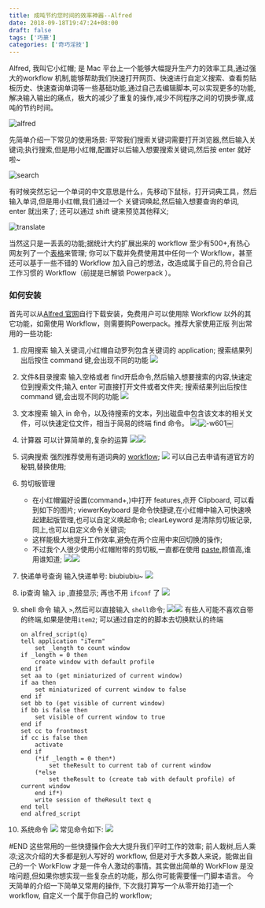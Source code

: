 ```yaml
---
title: 成吨节约您时间的效率神器--Alfred
date: 2018-09-18T19:47:24+08:00 
draft: false
tags: ['巧篆']
categories: ['奇巧淫技']
---
```


Alfred, 我叫它小红帽; 是 Mac 平台上一个能够大幅提升生产力的效率工具,通过强大的workflow 机制,能够帮助我们快速打开网页、快速进行自定义搜索、查看剪贴板历史、快速查询单词等一些基础功能,通过自己去编辑脚本,可以实现更多的功能,解决输入输出的痛点，极大的减少了重复的操作,减少不同程序之间的切换步骤,成吨的节约时间。

![alfred](https://img.52smile.vip/2018-09-18-114716.jpg)

先简单介绍一下常见的使用场景: 平常我们搜索关键词需要打开浏览器,然后输入关键词;执行搜索,但是用小红帽,配置好以后输入想要搜索关键词,然后按 enter 就好啦~

![search](https://img.52smile.vip/2018-09-18-2018-09-18%2020.06.41.gif)

有时候突然忘记一个单词的中文意思是什么，先移动下鼠标，打开词典工具，然后输入单词,但是用小红帽,我们通过一个 关键词唤起,然后输入想要查询的单词, enter 就出来了; 还可以通过 shift 键来预览其他释义;

![translate](https://img.52smile.vip/2018-09-18-2018-09-18%2020.08.44.gif)

当然这只是一丢丢的功能;据统计大约扩展出来的 workflow 至少有500+,有热心网友列了一个[表格](http://www.alfredworkflow.com/)来管理; 你可以下载并免费使用其中任何一个 Workflow，甚至还可以基于一些不错的 Workflow 加入自己的想法，改造成属于自己的,符合自己工作习惯的 Workflow（前提是已解锁 Powerpack ）。
<!-- more -->
### 如何安装

首先可以从[Alfred 官网](https://www.alfredapp.com/)自行下载安装，免费用户可以使用除 Workflow 以外的其它功能，如需使用 Workflow，则需要购Powerpack。推荐大家使用正版 列出常用的一些功能:

1.  应用搜索 输入关键词,小红帽自动罗列包含关键词的 application; 搜索结果列出后按住 command 键,会出现不同的功能 ![](https://img.52smile.vip/2018-09-18-123522.jpg)
2.  文件&目录搜索 输入空格或者 find开启命令,然后输入想要搜索的内容,快速定位到搜索文件;输入 enter 可直接打开文件或者文件夹; 搜索结果列出后按住 command 键,会出现不同的功能 ![](https://img.52smile.vip/2018-09-18-123722.jpg)
3.  文本搜索 输入 in 命令，以及待搜索的文本，列出磁盘中包含该文本的相关文件，可以快速定位文件，相当于简易的终端 find 命令。 ![](https://img.52smile.vip/2018-09-18-124113.jpg)![-w601](http://52smile.vip/wp-content/uploads/2018/09/15372745411544.jpg)￼
4.  计算器 可以计算简单的,复杂的运算 ![](https://img.52smile.vip/2018-09-18-124245.jpg)![](https://img.52smile.vip/2018-09-18-124423.jpg)
5.  词典搜索 强烈推荐使用有道词典的 [workflow](https://github.com/wensonsmith/YoudaoTranslate); ![](https://img.52smile.vip/2018-09-18-124524.jpg) 可以自己去申请有道官方的秘钥,替换使用;
6.  剪切板管理
    
    *   在小红帽偏好设置(command+,)中打开 features,点开 Clipboard, 可以看到如下的图片; viewerKeyboard 是命令快捷键,在小红帽中输入可快速唤起建起版管理,也可以自定义唤起命令; clearLeyword 是清除剪切板记录,同上,也可以自定义命令关键词;
    *   这样能极大地提升工作效率,避免在两个应用中来回切换的操作;
    *   不过我个人很少使用小红帽附带的剪切板,一直都在使用 [paste](https://pasteapp.me/),颜值高,谁用谁知道; ![](https://img.52smile.vip/2018-09-18-124836.jpg)![](https://img.52smile.vip/2018-09-18-124828.jpg)
7.  快递单号查询 输入快递单号: biubiubiu~ ![](https://img.52smile.vip/2018-09-18-125700.jpg)
8.  ip查询 输入 `ip` ,直接显示; 再也不用 `ifconf` 了 ![](https://img.52smile.vip/2018-09-18-125758.jpg)
    
9.  shell 命令 输入 `>`,然后可以直接输入 `shell`命令; ![](https://img.52smile.vip/2018-09-18-125919.jpg)![](https://img.52smile.vip/2018-09-18-130016.jpg) 有些人可能不喜欢自带的终端,如果是使用`item2`; 可以通过自定的的脚本去切换默认的终端
    
    ```
    on alfred_script(q)
    tell application "iTerm"
        set _length to count window
    if _length = 0 then
        create window with default profile
    end if
    set aa to (get miniaturized of current window)
    if aa then
        set miniaturized of current window to false
    end if
    set bb to (get visible of current window)
    if bb is false then
        set visible of current window to true
    end if
    set cc to frontmost
    if cc is false then
        activate
    end if
        (*if _length = 0 then*)
            set theResult to current tab of current window
        (*else
            set theResult to (create tab with default profile) of current window
        end if*)
        write session of theResult text q
    end tell
    end alfred_script
    ```
    
10.  系统命令 ![](https://img.52smile.vip/2018-09-18-130201.jpg) 常见命令如下: ![](https://img.52smile.vip/2018-09-18-130246.jpg)

#END 这些常用的一些快捷操作会大大提升我们平时工作的效率; 前人栽树,后人乘凉;这次介绍的大多都是别人写好的 workflow, 但是对于大多数人来说，能做出自己的一个 WorkFlow 才是一件令人激动的事情。其实做出简单的 WorkFlow 是没啥问题,但如果你想实现一些复杂点的功能，那么你可能需要懂一门脚本语言。 今天简单的介绍一下简单又常用的操作, 下次我打算写一个从零开始打造一个 workflow, 自定义一个属于你自己的 workflow;
